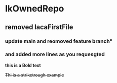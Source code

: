 # lkOwnedRepo
## removed lacaFirstFile
### update main and reomoved feature branch"
### and added more lines as you requesgted

**this is a Bold text**

~~Thi is a striketrough example~~
